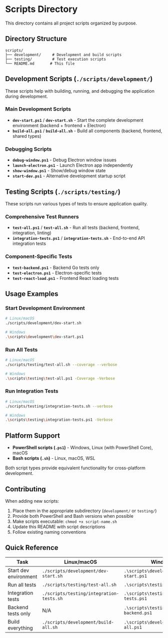 # Scripts Directory

This directory contains all project scripts organized by purpose.

## Directory Structure

```
scripts/
├── development/     # Development and build scripts
├── testing/         # Test execution scripts
└── README.md       # This file
```

## Development Scripts (`./scripts/development/`)

These scripts help with building, running, and debugging the application during development.

### Main Development Scripts
- **`dev-start.ps1`** / **`dev-start.sh`** - Start the complete development environment (backend + frontend + Electron)
- **`build-all.ps1`** / **`build-all.sh`** - Build all components (backend, frontend, shared types)

### Debugging Scripts  
- **`debug-window.ps1`** - Debug Electron window issues
- **`launch-electron.ps1`** - Launch Electron app independently
- **`show-window.ps1`** - Show/debug window state
- **`start-dev.ps1`** - Alternative development startup script

## Testing Scripts (`./scripts/testing/`)

These scripts run various types of tests to ensure application quality.

### Comprehensive Test Runners
- **`test-all.ps1`** / **`test-all.sh`** - Run all tests (backend, frontend, integration, linting)
- **`integration-tests.ps1`** / **`integration-tests.sh`** - End-to-end API integration tests

### Component-Specific Tests
- **`test-backend.ps1`** - Backend Go tests only
- **`test-electron.ps1`** - Electron-specific tests
- **`test-react-load.ps1`** - Frontend React loading tests

## Usage Examples

### Start Development Environment
```bash
# Linux/macOS
./scripts/development/dev-start.sh

# Windows
.\scripts\development\dev-start.ps1
```

### Run All Tests
```bash
# Linux/macOS
./scripts/testing/test-all.sh --coverage --verbose

# Windows  
.\scripts\testing\test-all.ps1 -Coverage -Verbose
```

### Run Integration Tests
```bash
# Linux/macOS
./scripts/testing/integration-tests.sh --verbose

# Windows
.\scripts\testing\integration-tests.ps1 -Verbose
```

## Platform Support

- **PowerShell scripts (`.ps1`)** - Windows, Linux (with PowerShell Core), macOS
- **Bash scripts (`.sh`)** - Linux, macOS, WSL

Both script types provide equivalent functionality for cross-platform development.

## Contributing

When adding new scripts:

1. Place them in the appropriate subdirectory (`development/` or `testing/`)
2. Provide both PowerShell and Bash versions when possible
3. Make scripts executable: `chmod +x script-name.sh`
4. Update this README with script descriptions
5. Follow existing naming conventions

## Quick Reference

| Task | Linux/macOS | Windows |
|------|-------------|---------|
| Start dev environment | `./scripts/development/dev-start.sh` | `.\scripts\development\dev-start.ps1` |
| Run all tests | `./scripts/testing/test-all.sh` | `.\scripts\testing\test-all.ps1` |
| Integration tests | `./scripts/testing/integration-tests.sh` | `.\scripts\testing\integration-tests.ps1` |
| Backend tests only | N/A | `.\scripts\testing\test-backend.ps1` |
| Build everything | `./scripts/development/build-all.sh` | `.\scripts\development\build-all.ps1` |